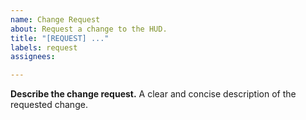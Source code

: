 ```yaml
---
name: Change Request
about: Request a change to the HUD.
title: "[REQUEST] ..."
labels: request
assignees: 

---
```


**Describe the change request.**
A clear and concise description of the requested change.